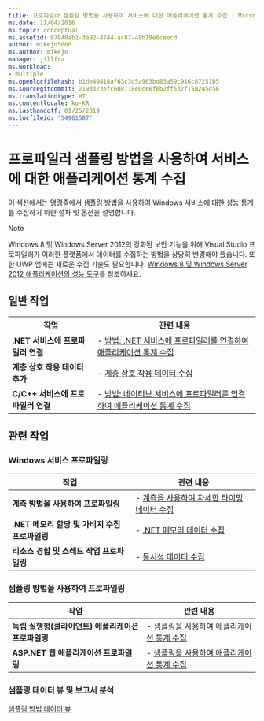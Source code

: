 ```yaml
---
title: 프로파일러 샘플링 방법을 사용하여 서비스에 대한 애플리케이션 통계 수집 | Microsoft 문서
ms.date: 11/04/2016
ms.topic: conceptual
ms.assetid: 07840ab2-3a92-4744-ac87-48b19e0ceecd
author: mikejo5000
ms.author: mikejo
manager: jillfra
ms.workload:
- multiple
ms.openlocfilehash: b1de40418af63c3d5a963bd83a59c916c87251b5
ms.sourcegitcommit: 2193323efc608118e0ce6f6b2ff532f158245d56
ms.translationtype: HT
ms.contentlocale: ko-KR
ms.lasthandoff: 01/25/2019
ms.locfileid: "54961587"
---
```

# <a name="collect-application-statistics-for-services-by-using-the-profiler-sampling-method"></a>프로파일러 샘플링 방법을 사용하여 서비스에 대한 애플리케이션 통계 수집
이 섹션에서는 명령줄에서 샘플링 방법을 사용하여 Windows 서비스에 대한 성능 통계를 수집하기 위한 절차 및 옵션을 설명합니다.  
  
> [!NOTE]
>  Windows 8 및 Windows Server 2012의 강화된 보안 기능을 위해 Visual Studio 프로파일러가 이러한 플랫폼에서 데이터를 수집하는 방법을 상당히 변경해야 했습니다. 또한 UWP 앱에는 새로운 수집 기술도 필요합니다. [Windows 8 및 Windows Server 2012 애플리케이션의 성능 도구](../profiling/performance-tools-on-windows-8-and-windows-server-2012-applications.md)를 참조하세요.  
  
## <a name="common-tasks"></a>일반 작업  
  
|작업|관련 내용|  
|----------|---------------------|  
|**.NET 서비스에 프로파일러 연결**|-   [방법: .NET 서비스에 프로파일러를 연결하여 애플리케이션 통계 수집](../profiling/how-to-attach-the-profiler-to-a-dotnet-service-to-collect-application-statistics-by-using-the-command-line.md)|  
|**계층 상호 작용 데이터 추가**|-   [계층 상호 작용 데이터 수집](../profiling/adding-tier-interaction-data-from-the-command-line.md)|  
|**C/C++ 서비스에 프로파일러 연결**|-   [방법: 네이티브 서비스에 프로파일러를 연결하여 애플리케이션 통계 수집](../profiling/how-to-attach-the-profiler-to-a-native-service-to-collect-application-statistics-by-using-the-command-line.md)|  
  
## <a name="related-tasks"></a>관련 작업  
  
### <a name="profile-windows-services"></a>Windows 서비스 프로파일링  
  
|작업|관련 내용|  
|----------|---------------------|  
|**계측 방법을 사용하여 프로파일링**|-   [계측을 사용하여 자세한 타이밍 데이터 수집](../profiling/collecting-detailed-timing-data-for-services-by-using-the-instrumentation-method.md)|  
|**.NET 메모리 할당 및 가비지 수집 프로파일링**|-   [.NET 메모리 데이터 수집](../profiling/collecting-memory-data-from-dotnet-framework-services-by-using-the-profiler-command-line.md)|  
|**리소스 경합 및 스레드 작업 프로파일링**|-   [동시성 데이터 수집](../profiling/collecting-concurrency-data-for-a-service-by-using-the-profiler-command-line.md)|  
  

### <a name="profile-by-using-the-sampling-method"></a>샘플링 방법을 사용하여 프로파일링  
  
|작업|관련 내용|  
|----------|---------------------|  
|**독립 실행형(클라이언트) 애플리케이션 프로파일링**|-   [샘플링을 사용하여 애플리케이션 통계 수집](../profiling/collecting-application-statistics-for-stand-alone-applications.md)|  
|**ASP.NET 웹 애플리케이션 프로파일링**|-   [샘플링을 사용하여 애플리케이션 통계 수집](../profiling/collecting-application-statistics-for-aspnet-using-the-profiler-sampling-method.md)|  
  
### <a name="analyze-sampling-data-views-and-reports"></a>샘플링 데이터 뷰 및 보고서 분석  
 [샘플링 방법 데이터 뷰](../profiling/profiler-sampling-method-data-views.md)

